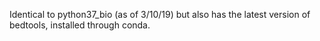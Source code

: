 Identical to python37_bio (as of 3/10/19) but also has the latest version of bedtools, installed through conda.
